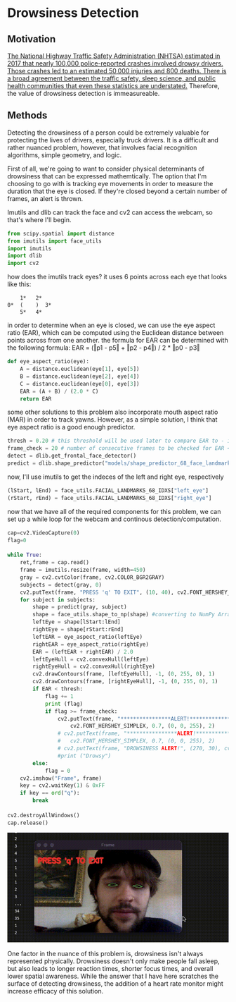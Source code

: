 # Drowsiness Detection
## Motivation

[The National Highway Traffic Safety Administration (NHTSA) estimated in 2017 that nearly 100,000 police-reported crashes involved drowsy drivers. Those crashes led to an estimated 50,000 injuries and 800 deaths. There is a broad agreement between the traffic safety, sleep science, and public health communities that even these statistics are understated.](https://www.nhtsa.gov/risky-driving/drowsy-driving) Therefore, the value of drowsiness detection is immeasureable.

## Methods
Detecting the drowsiness of a person could be extremely valuable for protecting the lives of drivers, especially truck drivers. It is a difficult and rather nuanced problem, however, that involves facial recognition algorithms, simple geometry, and logic. 

First of all, we're going to want to consider physical determinants of drowsiness that can be expressed mathemtically. The option that I'm choosing to go with is tracking eye movements in order to measure the duration that the eye is closed. If they're closed beyond a certain number of frames, an alert is thrown.

Imutils and dlib can track the face and cv2 can access the webcam, so that's where I'll begin.

```python
from scipy.spatial import distance
from imutils import face_utils
import imutils
import dlib
import cv2
```

how does the imutils track eyes? it uses 6 points across each eye that looks like this:

        1*   2*
    0*  (    )  3*
        5*   4*

in order to determine when an eye is closed, we can use the eye aspect ratio (EAR), which can be computed using the Euclidean distance between points across from one another. the formula for EAR can be determined with the following formula: EAR = (‖p1 - p5‖ + ‖p2 - p4‖) / 2 * ‖p0 - p3‖

```python
def eye_aspect_ratio(eye):
	A = distance.euclidean(eye[1], eye[5])
	B = distance.euclidean(eye[2], eye[4])
	C = distance.euclidean(eye[0], eye[3])
	EAR = (A + B) / (2.0 * C)
	return EAR
```

some other solutions to this problem also incorporate mouth aspect ratio (MAR) in order to track yawns. However, as a simple solution, I think that eye aspect ratio is a good enough predictor.

```python
thresh = 0.20 # this threshold will be used later to compare EAR to - if EAR is below the threshold, the frame will be flagged.
frame_check = 20 # number of consecutive frames to be checked for EAR < thresh
detect = dlib.get_frontal_face_detector()
predict = dlib.shape_predictor("models/shape_predictor_68_face_landmarks.dat")
```

now, I'll use imutils to get the indeces of the left and right eye, respectively

```python
(lStart, lEnd) = face_utils.FACIAL_LANDMARKS_68_IDXS["left_eye"]
(rStart, rEnd) = face_utils.FACIAL_LANDMARKS_68_IDXS["right_eye"]
```

now that we have all of the required components for this problem, we can set up a while loop for the webcam and continous detection/computation.

```python
cap=cv2.VideoCapture(0)
flag=0

while True:
	ret,frame = cap.read()
	frame = imutils.resize(frame, width=450)
	gray = cv2.cvtColor(frame, cv2.COLOR_BGR2GRAY)
	subjects = detect(gray, 0)
	cv2.putText(frame, "PRESS 'q' TO EXIT", (10, 40), cv2.FONT_HERSHEY_SIMPLEX, 0.7, (0, 0, 255), 3) 
	for subject in subjects:
		shape = predict(gray, subject)
		shape = face_utils.shape_to_np(shape) #converting to NumPy Array
		leftEye = shape[lStart:lEnd]
		rightEye = shape[rStart:rEnd]
		leftEAR = eye_aspect_ratio(leftEye)
		rightEAR = eye_aspect_ratio(rightEye)
		EAR = (leftEAR + rightEAR) / 2.0
		leftEyeHull = cv2.convexHull(leftEye)
		rightEyeHull = cv2.convexHull(rightEye)
		cv2.drawContours(frame, [leftEyeHull], -1, (0, 255, 0), 1)
		cv2.drawContours(frame, [rightEyeHull], -1, (0, 255, 0), 1)
		if EAR < thresh:
			flag += 1 
			print (flag)
			if flag >= frame_check:
				cv2.putText(frame, "****************ALERT!****************", (10, 215),
					cv2.FONT_HERSHEY_SIMPLEX, 0.7, (0, 0, 255), 2)
				# cv2.putText(frame, "****************ALERT!****************", (10,325),
				# 	cv2.FONT_HERSHEY_SIMPLEX, 0.7, (0, 0, 255), 2)
				# cv2.putText(frame, "DROWSINESS ALERT!", (270, 30), cv2.FONT_HERSHEY_SIMPLEX, 0.7, (0, 0, 255), 2)
				#print ("Drowsy")
		else:
			flag = 0
	cv2.imshow("Frame", frame)
	key = cv2.waitKey(1) & 0xFF
	if key == ord("q"):
		break

cv2.destroyAllWindows()
cap.release()
```

![SegmentLocal](example.gif#center)

One factor in the nuance of this problem is, drowsiness isn't always represented physically. Drowsiness doesn't only make people fall asleep, but also leads to longer reaction times, shorter focus times, and overall lower spatial awareness. While the answer that I have here scratches the surface of detecting drowsiness, the addition of a heart rate monitor might increase efficacy of this solution.
